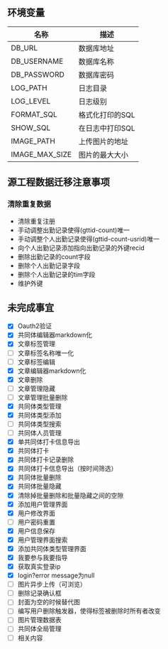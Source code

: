 ## 环境变量

|名称|描述|
|---|---|
|DB_URL|数据库地址|
|DB_USERNAME|数据库名称|
|DB_PASSWORD|数据库密码|
|LOG_PATH|日志目录|
|LOG_LEVEL|日志级别|
|FORMAT_SQL|格式化打印的SQL|
|SHOW_SQL|在日志中打印SQL|
|IMAGE_PATH|上传图片的地址|
|IMAGE_MAX_SIZE|图片的最大大小|

## 源工程数据迁移注意事项
### 清除重复数据
- 清除重复注册
- 手动调整出勤记录使得(gttid-count)唯一
- 手动调整个人出勤记录使得(gttid-count-usrid)唯一
- 向个人出勤记录添加指向出勤记录的外键recid
- 删除出勤记录的count字段
- 删除个人出勤记录字段
- 删除个人出勤记录的tim字段
- 维护外键

## 未完成事宜

- [x] Oauth2验证
- [x] 共同体编辑器markdown化 
- [x] 文章标签管理
- [ ] 文章标签名称唯一化
- [ ] 文章标签编辑
- [x] 文章编辑器markdown化
- [x] 文章删除
- [ ] 文章管理隐藏
- [ ] 文章管理批量删除
- [x] 共同体类型管理
- [x] 共同体类型添加
- [ ] 共同体类型搜索
- [ ] 共同体人员管理
- [x] 单共同体打卡信息导出
- [x] 共同体打卡 
- [x] 共同体打卡记录删除
- [x] 共同体打卡信息导出（按时间筛选）
- [x] 共同体批量删除 
- [x] 共同体批量隐藏 
- [x] 清除掉批量删除和批量隐藏之间的空隙 
- [x] 添加用户管理界面 
- [x] 用户修改界面
- [ ] 用户密码重置
- [x] 用户信息保存
- [x] 用户管理界面搜索
- [x] 添加共同体类型管理界面
- [x] 我要参与我要指导 
- [x] 获取真实登录ip
- [x] login?error message为null
- [ ] 图片异步上传（可浏览）
- [ ] 删除记录确认框
- [ ] 封面为空的时候替代图
- [ ] 编写用户删除触发器，使得标签被删除时所有者改变
- [ ] 图片管理数据表
- [ ] 共同体全局管理
- [ ] 相关内容